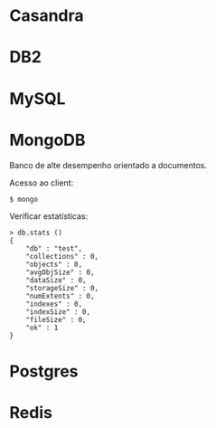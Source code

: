 # Casandra

# DB2

# MySQL

# MongoDB
Banco de alte desempenho orientado a documentos.

Acesso ao client:
```shell
$ mongo
```

Verificar estatísticas:
```shell
> db.stats ()
{
	"db" : "test",
	"collections" : 0,
	"objects" : 0,
	"avgObjSize" : 0,
	"dataSize" : 0,
	"storageSize" : 0,
	"numExtents" : 0,
	"indexes" : 0,
	"indexSize" : 0,
	"fileSize" : 0,
	"ok" : 1
}
```


# Postgres

# Redis

